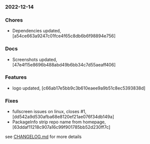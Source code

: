 ### 2022-12-14

### Chores
+ Dependencies updated, [a54ce663a9247c01fce4f65c8db6b6f98894e756]

### Docs
+ Screenshots updated, [47e4f15e8696b488abd49b6bb34c7d55aeaff406]

### Features
+ logo updated, [c66ab17e5bb9c3b610eaee9a9b51c8ec5393838d]

### Fixes
+ fullscreen issues on linux, closes #1, [dd542a9d530afba68e8120ef21ae076f34db149a]
+ PackageInfo strip repo name from homepage, [63ddaf11218c907a16c99f901785bb52d230ff7c]



see <a href='https://github.com/mrjackwills/obliqoro/blob/main/CHANGELOG.md'>CHANGELOG.md</a> for more details
